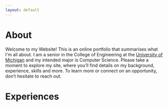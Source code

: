 ```yaml
---
layout: default
---
```


# About

Welcome to my Website! This is an online portfolio that summarises what I'm all about. I am a senior in the College of Engineering at the [University of Michigan](https://umich.edu/) and my intended major is Computer Science.  Please take a moment to explore my site, where you’ll find details on my background, experience, skills and more. To learn more or connect on an opportunity, don’t hesitate to reach out.

# Experiences
